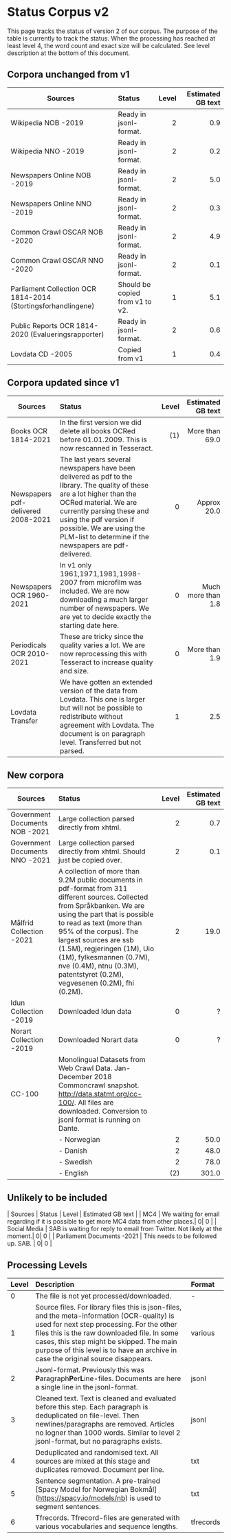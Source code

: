 # Status Corpus v2
This page tracks the status of version 2 of our corpus. The purpose of the table is currently to track the status. When the processing has reached at least level 4, the word count and exact size will be calculated. See level description at the bottom of this document.


## Corpora unchanged from v1
| Sources  |   Status | Level | Estimated GB text |
| -------- |   :-----|   -----:| -----:|
| Wikipedia NOB -2019  | Ready in jsonl-format. | 2| 0.9 |
| Wikipedia NNO -2019 | Ready in jsonl-format. | 2 | 0.2 |
| Newspapers Online NOB -2019 | Ready in jsonl-format. | 2 | 5.0 |
| Newspapers Online NNO -2019 |  Ready in jsonl-format.  | 2 | 0.3 |
| Common Crawl OSCAR NOB -2020 |  Ready in jsonl-format. | 2 | 4.9 |
| Common Crawl OSCAR NNO -2020 |  Ready in jsonl-format. | 2 | 0.1 |
| Parliament Collection OCR 1814-2014 (Stortingsforhandlingene)  |  Should be copied from v1 to v2. | 1 | 5.1 |
| Public Reports OCR 1814-2020 (Evalueringsrapporter) |  Ready in jsonl-format. |2 | 0.6 |
| Lovdata CD -2005 |  Copied from v1 | 1 | 0.4 |


## Corpora updated since v1
| Sources  |   Status | Level | Estimated GB text |
| -------- |   :-----|   -----:| -----:|
| Books OCR 1814-2021| In the first version we did delete all books OCRed before 01.01.2009. This is now rescanned in Tesseract.  | (1) | More than 69.0 |
| Newspapers pdf-delivered 2008-2021| The last years several newspapers have been delivered as pdf to the library. The quality of these are a lot higher than the OCRed material. We are currently parsing these and using the pdf version if possible. We are using the PLM-list to determine if the newspapers are pdf-delivered. | 0 | Approx 20.0 |
| Newspapers OCR 1960-2021|  In v1 only 1961,1971,1981,1998-2007 from microfilm was included. We are now downloading a much larger number of newspapers. We are yet to decide exactly the starting date here. | 0| Much more than 1.8 |
| Periodicals OCR 2010-2021 |  These are tricky since the quality varies a lot. We are now reprocessing this with Tesseract to increase quality and size.  | 0 | More than 1.9 |
| Lovdata Transfer |  We have gotten an extended version of the data from Lovdata. This one is larger but will not be possible to redistribute without agreement with Lovdata. The document is on paragraph level. Transferred but not parsed. | 1 | 2.5|


## New corpora
| Sources  |   Status | Level | Estimated GB text |
| -------- |   :-----|   -----:| -----:|
| Government Documents NOB -2021  | Large collection parsed directly from xhtml.| 2| 0.7 |
| Government Documents NNO -2021  | Large collection parsed directly from xhtml. Should just be copied over.| 2| 0.1 |
| Målfrid Collection -2021  | A collection of more than 9.2M public documents in pdf-format from 311 different sources. Collected from Språkbanken. We are using the part that is possible to read as text (more than 95% of the corpus). The largest sources are ssb (1.5M), regjeringen (1M), Uio (1M), fylkesmannen (0.7M), nve (0.4M), ntnu (0.3M), patentstyret (0.2M), vegvesenen (0.2M), fhi (0.2M).| 2| 19.0 |
| Idun Collection -2019  | Downloaded Idun data| 0| ? |
| Norart Collection -2019  | Downloaded Norart data| 0| ? |
| CC-100 | Monolingual Datasets from Web Crawl Data. Jan-December 2018 Commoncrawl snapshot. http://data.statmt.org/cc-100/. All files are downloaded. Conversion to jsonl format is running on Dante. | |  |
|   | - Norwegian | 2| 50.0 |
|   | - Danish | 2 | 48.0  |
|   | - Swedish | 2 | 78.0  |
|   | - English | (2) | 301.0 |


## Unlikely to be included
| Sources  |   Status | Level | Estimated GB text |
| MC4  | We waiting for email regarding if it is possible to get more MC4 data from other places.| 0| 0 |
| Social Media  | SAB is waiting for reply to email from Twitter. Not likely at the moment.| 0| 0 |
| Parliament Documents -2021  | This needs to be followed up. SAB. | 0| 0 |


## Processing Levels
| Level  |   Description | Format |
| -------- |   :-----|  :-----|
| 0 | The file is not yet processed/downloaded. | - | 
| 1 | Source files. For library files this is json-files, and the meta-information (OCR-quality) is used for next step processing. For the other files this is the raw downloaded file. In some cases, this step might be skipped. The main purpose of this level is to have an archive in case the original source disappears.| various |
| 2 | Jsonl-format. Previously this was **P**aragraph**P**er**L**ine-files. Documents are here a single line in the jsonl-format.| jsonl |
| 3 | Cleaned text. Text is cleaned and evaluated before this step. Each paragraph is deduplicated on file-level. Then newlines/paragraphs are removed. Articles no logner than 1000 words. Similar to level 2 jsonl-format, but no paragraphs exists.| jsonl |
| 4 | Deduplicated and randomised text. All sources are mixed at this stage and duplicates removed. Document per line.| txt |
| 5 | Sentence segmentation. A pre-trained [Spacy Model for Norwegian Bokmål] (https://spacy.io/models/nb) is used to segment sentences.| txt |
| 6 | Tfrecords. Tfrecord-files are generated with various vocabularies and sequence lengths.| tfrecords |



